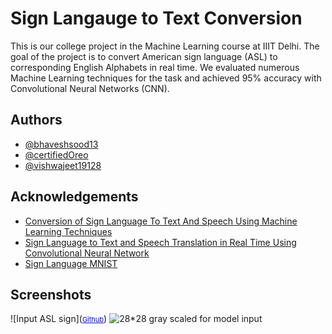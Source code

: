 
# Sign Langauge to Text Conversion

This is our college project in the Machine Learning course at IIIT Delhi. The goal of the project is to convert American sign language (ASL) to corresponding English Alphabets in real time.
We evaluated numerous Machine Learning techniques for the task and achieved 95% accuracy with Convolutional Neural Networks (CNN).
## Authors

- [@bhaveshsood13](https://github.com/bhaveshsood13)
- [@certifiedOreo](https://github.com/certifiedOreo)
- [@vishwajeet19128](https://github.com/vishwajeet19128)




## Acknowledgements

 - [Conversion of Sign Language To Text And Speech Using Machine Learning Techniques](https://www.researchgate.net/publication/335433017_Conversion_of_Sign_Language_To_Text_And_Speech_Using_Machine_Learning_Techniques)
 - [Sign Language to Text and Speech Translation in Real Time Using Convolutional Neural Network](https://www.ijert.org/sign-language-to-text-and-speech-translation-in-real-time-using-convolutional-neural-network)
 - [Sign Language MNIST](https://www.kaggle.com/datamunge/sign-language-mnist?select=amer_sign2.png)


## Screenshots
![Input ASL sign](<a href="https://drive.google.com/file/d/1goXUe5SlTHvhn07JElLeHsGodHW_uszC/view?usp=sharing" style="color: blue; font-size: 11px;" target="_blank">Github</a>)
![28*28 gray scaled for model input](https://drive.google.com/file/d/1goXUe5SlTHvhn07JElLeHsGodHW_uszC/view?usp=sharing)


